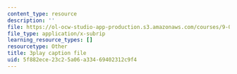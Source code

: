 ```yaml
---
content_type: resource
description: ''
file: https://ol-ocw-studio-app-production.s3.amazonaws.com/courses/9-04-sensory-systems-fall-2013/5f882ece23c25a06a33469402312c9f4_vPXTDpXwBs0.vtt
file_type: application/x-subrip
learning_resource_types: []
resourcetype: Other
title: 3play caption file
uid: 5f882ece-23c2-5a06-a334-69402312c9f4
---
```

